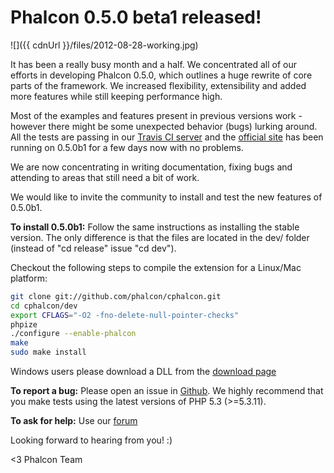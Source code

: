 Phalcon 0.5.0 beta1 released!
=============================

![]({{ cdnUrl }}/files/2012-08-28-working.jpg)

It has been a really busy month and a half. We concentrated all of our efforts in developing Phalcon 0.5.0, which outlines a huge rewrite of core parts of the framework. We increased flexibility, extensibility and added more features while still keeping performance high.

Most of the examples and features present in previous versions work - however there might be some unexpected behavior (bugs) lurking around. All the tests are passing in our [Travis CI server](http://travis-ci.org/#!/phalcon/cphalcon/jobs/2247188) and the [official site](https://phalconphp.com) has been running on 0.5.0b1 for a few days now with no problems.

We are now concentrating in writing documentation, fixing bugs and attending to areas that still need a bit of work.

We would like to invite the community to install and test the new features of 0.5.0b1.

**To install 0.5.0b1:**
Follow the same instructions as installing the stable version. The only difference is that the files are located in the dev/ folder (instead of "cd release" issue "cd dev").

Checkout the following steps to compile the extension for a Linux/Mac platform:

```sh
git clone git://github.com/phalcon/cphalcon.git
cd cphalcon/dev
export CFLAGS="-O2 -fno-delete-null-pointer-checks"
phpize
./configure --enable-phalcon 
make 
sudo make install 
```

Windows users please download a DLL from the [download page](https://phalconphp.com/download)

**To report a bug:** 
Please open an issue in [Github](https://github.com/phalcon/cphalcon/issues?state=open). We highly recommend that you make tests using the latest versions of PHP 5.3 (\>=5.3.11).

**To ask for help:** 
Use our [forum](https://forum.phalconphp.com)

Looking forward to hearing from you! :)

<3 Phalcon Team